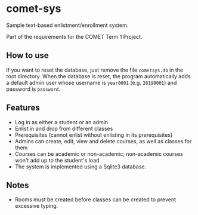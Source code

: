 # comet-sys
Sample text-based enlistment/enrollment system.

Part of the requirements for the COMET Term 1 Project.

## How to use

If you want to reset the database, just remove the file `cometsys.db` in the
root directory. When the database is reset, the program automatically adds a
default admin user whose username is `year0001` (e.g. `20190001`) and password
is `password`.

## Features

* Log in as either a student or an admin
* Enlist in and drop from different classes
* Prerequisites (cannot enlist without enlisting in its prerequisites)
* Admins can create, edit, view and delete courses, as well as classes for them
* Courses can be academic or non-academic; non-academic courses won't add up to
  the student's load
* The system is implemented using a Sqlite3 database.

## Notes

* Rooms must be created before classes can be created to prevent excessive typing.
